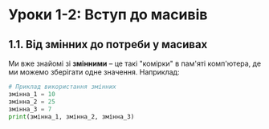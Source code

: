 # Уроки 1-2: Вступ до масивів

## 1.1. Від змінних до потреби у масивах

Ми вже знайомі зі **змінними** – це такі "комірки" в пам'яті комп'ютера, де ми можемо зберігати одне значення. Наприклад:

```python
# Приклад використання змінних
змінна_1 = 10
змінна_2 = 25
змінна_3 = 7
print(змінна_1, змінна_2, змінна_3)
